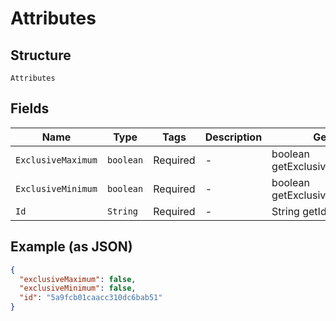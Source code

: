 
# Attributes

## Structure

`Attributes`

## Fields

| Name | Type | Tags | Description | Getter | Setter |
|  --- | --- | --- | --- | --- | --- |
| `ExclusiveMaximum` | `boolean` | Required | - | boolean getExclusiveMaximum() | setExclusiveMaximum(boolean exclusiveMaximum) |
| `ExclusiveMinimum` | `boolean` | Required | - | boolean getExclusiveMinimum() | setExclusiveMinimum(boolean exclusiveMinimum) |
| `Id` | `String` | Required | - | String getId() | setId(String id) |

## Example (as JSON)

```json
{
  "exclusiveMaximum": false,
  "exclusiveMinimum": false,
  "id": "5a9fcb01caacc310dc6bab51"
}
```

